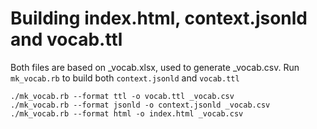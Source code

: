 # Building index.html, context.jsonld and vocab.ttl

Both files are based on \_vocab.xlsx, used to generate \_vocab.csv. Run `mk_vocab.rb` to build both `context.jsonld` and `vocab.ttl`

    ./mk_vocab.rb --format ttl -o vocab.ttl _vocab.csv
    ./mk_vocab.rb --format jsonld -o context.jsonld _vocab.csv
    ./mk_vocab.rb --format html -o index.html _vocab.csv
